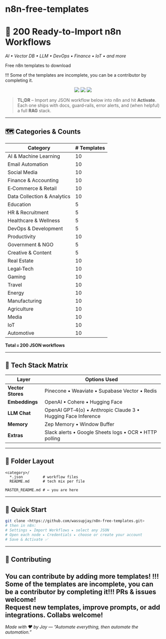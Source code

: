 # n8n-free-templates
# 🚀 200 Ready-to-Import n8n Workflows  

_AI • Vector DB • LLM • DevOps • Finance • IoT • and more_

Free n8n templates to download

!!! Some of the templates are incomplete, you can be a contributor by completing it.
<p align="center">
  <img src="https://img.shields.io/badge/Templates-200-6A5ACD?style=for-the-badge" />
  <img src="https://img.shields.io/badge/Categories-20%2B-008080?style=for-the-badge" />
  <img src="https://img.shields.io/badge/Tech_Mix-Pinecone%2C_Weaviate%2C_Supabase%2C_Redis%2C_OpenAI%2C_Claude%2C_Cohere-FF69B4?style=for-the-badge" />
</p>

> **TL;DR** – Import any JSON workflow below into n8n and hit **Activate**.  
> Each one ships with docs, guard‑rails, error alerts, and (when helpful) a full **RAG** stack.

---

## 🗺️ Categories & Counts

| Category | # Templates |
|----------|-------------|
| AI & Machine Learning | 10 |
| Email Automation | 10 |
| Social Media | 10 |
| Finance & Accounting | 10 |
| E‑Commerce & Retail | 10 |
| Data Collection & Analytics | 10 |
| Education | 5 |
| HR & Recruitment | 5 |
| Healthcare & Wellness | 5 |
| DevOps & Development | 5 |
| Productivity | 10 |
| Government & NGO | 5 |
| Creative & Content | 5 |
| Real Estate | 10 |
| Legal‑Tech | 10 |
| Gaming | 10 |
| Travel | 10 |
| Energy | 10 |
| Manufacturing | 10 |
| Agriculture | 10 |
| Media | 10 |
| IoT | 10 |
| Automotive | 10 |

**Total = 200 JSON workflows**

---

## 🔧 Tech Stack Matrix

| Layer | Options Used |
|-------|--------------|
| **Vector Stores** | Pinecone • Weaviate • Supabase Vector • Redis |
| **Embeddings** | OpenAI • Cohere • Hugging Face |
| **LLM Chat** | OpenAI GPT‑4(o) • Anthropic Claude 3 • Hugging Face Inference |
| **Memory** | Zep Memory • Window Buffer |
| **Extras** | Slack alerts • Google Sheets logs • OCR • HTTP polling |

---

## 📂 Folder Layout

```
<category>/
  *.json         # workflow files
  README.md      # tech mix per file

MASTER_README.md # ← you are here
```

---

## 🚀 Quick Start

```bash
git clone <https://github.com/wassupjay/n8n-free-templates.git>
# then in n8n:
# Settings ▸ Import Workflows ▸ select any JSON
# Open each node ▸ Credentials ▸ choose or create your account
# Save & Activate ✅
```

---

## 🤝 Contributing
You can contribute by adding more templates!
!!! Some of the templates are incomplete, you can be a contributor by completing it!!!
PRs & issues welcome!  
Request new templates, improve prompts, or add integrations.
Collabs welcome!
---

_Made with ❤️ by Jay — “Automate everything, then automate the automation.”_
